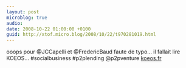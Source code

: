 ```yaml
---
layout: post
microblog: true
audio: 
date: 2008-10-22 01:00:00 +0100
guid: http://xtof.micro.blog/2008/10/22/t970281019.html
---
```

ooops pour @JCCapelli et @FredericBaud faute de typo...  il fallait lire KOEOS... #socialbusiness #p2plending @p2pventure [koeos.fr](http://koeos.fr)

